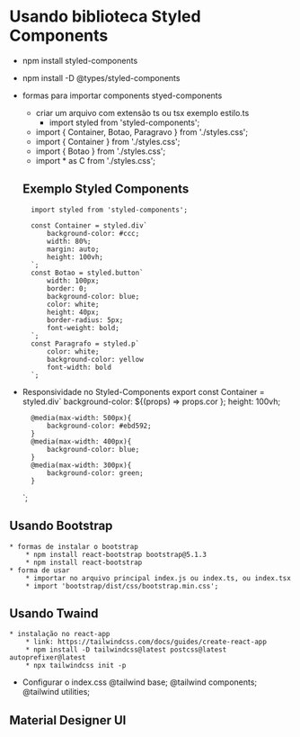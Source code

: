 # Usando biblioteca Styled Components
* npm install styled-components
* npm install -D @types/styled-components
* formas para importar components styed-components
    * criar um arquivo com extensão ts ou tsx exemplo estilo.ts
        * import styled from 'styled-components';
    * import { Container, Botao, Paragravo } from './styles.css';
    * import { Container } from './styles.css';
    * import { Botao } from './styles.css';
    * import * as C from './styles.css';
    ## Exemplo Styled Components
        import styled from 'styled-components';

        const Container = styled.div`
            background-color: #ccc;
            width: 80%;
            margin: auto;
            height: 100vh;
        `;
        const Botao = styled.button`
            width: 100px;
            border: 0;
            background-color: blue;
            color: white;
            height: 40px;
            border-radius: 5px;
            font-weight: bold;
        `;
        const Paragrafo = styled.p`
            color: white;
            background-color: yellow
            font-width: bold
        `;
* Responsividade no Styled-Components
    export const Container = styled.div<ContainerProps>`
        background-color: ${(props) => props.cor };
        height: 100vh;

        @media(max-width: 500px){
            background-color: #ebd592;
        }
        @media(max-width: 400px){
            background-color: blue;
        }
        @media(max-width: 300px){
            background-color: green;
        }
    `;
## Usando Bootstrap
    * formas de instalar o bootstrap
        * npm install react-bootstrap bootstrap@5.1.3
        * npm install react-bootstrap
    * forma de usar
        * importar no arquivo principal index.js ou index.ts, ou index.tsx
        * import 'bootstrap/dist/css/bootstrap.min.css';

## Usando Twaind
    * instalação no react-app
        * link: https://tailwindcss.com/docs/guides/create-react-app
        * npm install -D tailwindcss@latest postcss@latest autoprefixer@latest
        * npx tailwindcss init -p
   * Configurar o index.css
      @tailwind base;
      @tailwind components;
      @tailwind utilities;

## Material Designer UI
